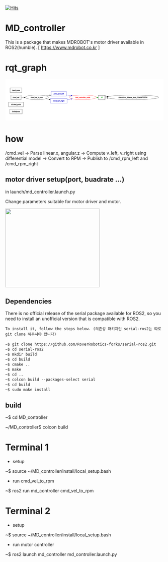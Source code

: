 [![Hits](https://hits.seeyoufarm.com/api/count/incr/badge.svg?url=https%3A%2F%2Fgithub.com%2FCJungHo%2FMD_controller&count_bg=%2379C83D&title_bg=%23555555&icon=&icon_color=%23E7E7E7&title=hits&edge_flat=false)](https://hits.seeyoufarm.com)
# MD_controller
This is a package that makes MDROBOT's motor driver available in ROS2(humble). [ https://www.mdrobot.co.kr ]



# rqt_graph

<img src="docs/rqt_graph.png"/>

# how

/cmd_vel -> Parse linear.x, angular.z -> Compute v_left, v_right using differential model -> Convert to RPM -> Publish to /cmd_rpm_left and /cmd_rpm_right

## motor driver setup(port, buadrate ...)
in launch/md_controller.launch.py

Change parameters suitable for motor driver and motor.

<img src="https://github.com/CJungHo/MD_controller/assets/91372509/191e4049-032f-4910-bbbc-4b158db60aea"  width="300" height="250"/>

## Dependencies
There is no official release of the serial package available for ROS2, so you need to install an unofficial version that is compatible with ROS2.

```
To install it, follow the steps below. (의존성 패키지인 serial-ros2는 따로 git clone 해주셔야 합니다)

~$ git clone https://github.com/RoverRobotics-forks/serial-ros2.git
~$ cd serial-ros2
~$ mkdir build
~$ cd build
~$ cmake ..
~$ make
~$ cd ..
~$ colcon build --packages-select serial
~$ cd build
~$ sudo make install
```
## build

~$ cd MD_controller

~/MD_controller$ colcon build

# Terminal 1

+ setup

~$ source ~/MD_controller/install/local_setup.bash

+ run cmd_vel_to_rpm

~$ ros2 run md_controller cmd_vel_to_rpm

# Terminal 2

+ setup

~$ source ~/MD_controller/install/local_setup.bash

+ run motor controller
        
~$ ros2 launch md_controller md_controller.launch.py

```
